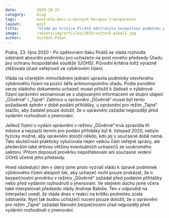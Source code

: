 ```yaml
---
date:         2020-10-23
category:     blog
tags:         kontrola-moci-a-mocných korupce transparence
layout:       post
title:        "Vláda po kritice Pirátů odstranila nesmyslnou podmínku pro uchazeče na post šéfa antimonopolního úřadu"
image:        /assets/img/articles/2019/vojtech-pikal1.jpg
author:       Vojtěch Pikal
--- 
```




Praha, 23. října 2020 - Po opětovném tlaku Pirátů se vláda rozhodla odstranit absurdní podmínku pro uchazeče na post nového předsedy Úřadu pro ochranu hospodářské soutěže (ÚOHS). Původní kritéria totiž výrazně ztěžovala účast veřejnosti ve výběrovém řízení. 

Vláda na včerejším mimořádném jednání upravila podmínky otevřeného výběrového řízení na pozici šéfa antimonopolního úřadu. Podle pondělní verze vládního dokumentu uchazeč musel přiložit k žádosti o výběrové řízení oprávnění seznamovat se s utajovanými informacemi ve stupni utajení „Důvěrné“ i „Tajné“. Zatímco u oprávnění „Důvěrné“ musel být tento požadavek splněn v době podání přihlášky, u oprávnění pro režim „Tajné“ stačilo, aby žadatel pouze doložil, že o oprávnění zažádal nejpozději před vydáním rozhodnutí o jmenování. 

 

Jelikož řízení o vydání oprávnění v režimu „Důvěrné“ trvá zpravidla tři měsíce a nejzazší termín pro podání přihlášky byl 6. listopad 2020, nebylo fyzicky možné, aby oprávnění doložil někdo, kdo jej v současné době nemá. Tato skutečnost prakticky vylučovala nejen velkou část veřejné správy, ale především také drtivou většinu eventuálních uchazečů ze soukromého sektoru. Přitom doposud prověrku nepotřebovalo ani současné vedení ÚOHS včetně jeho předsedy. 

 

Hned následující den v úterý jsme proto vyzvali vládu k úpravě podmínek výběrového řízení alespoň tak, aby uchazeč mohl pouze prokázat, že o bezpečnostní prověrku v režimu „Důvěrné“ zažádal před podáním přihlášky nebo před vydáním rozhodnutí o jmenování. Ve stejném duchu jsme včera také interpelovali předsedu vlády Andreje Babiše. Ten v odpovědi na interpelaci uvedl, že vláda dnes v reakci na kritiku podmínku zcela odstranila. Nyní tak budou uchazeči nuceni pouze doložit, že o oprávnění pro režim „Tajné“ zažádali Národní bezpečnostní úřad nejpozději před vydáním rozhodnutí o jmenování.
